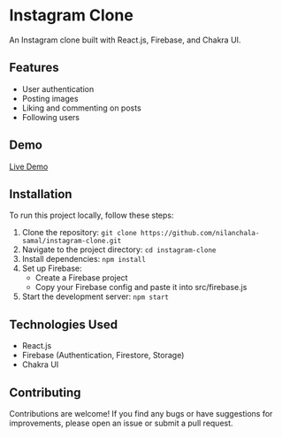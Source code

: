 # Instagram Clone

An Instagram clone built with React.js, Firebase, and Chakra UI.

## Features

- User authentication
- Posting images
- Liking and commenting on posts
- Following users

## Demo

[Live Demo](https://social-insta-clone-nilanchal.vercel.app/)

## Installation

To run this project locally, follow these steps:

1. Clone the repository: `git clone https://github.com/nilanchala-samal/instagram-clone.git`
2. Navigate to the project directory: `cd instagram-clone`
3. Install dependencies: `npm install`
4. Set up Firebase:
   - Create a Firebase project
   - Copy your Firebase config and paste it into src/firebase.js
5. Start the development server: `npm start`

## Technologies Used

- React.js
- Firebase (Authentication, Firestore, Storage)
- Chakra UI

## Contributing

Contributions are welcome! If you find any bugs or have suggestions for improvements, please open an issue or submit a pull request.

